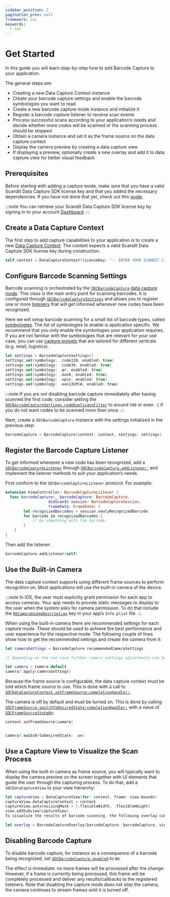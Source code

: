 ```yaml
---
sidebar_position: 2
pagination_prev: null
framework: ios
keywords:
  - ios
---
```


# Get Started

In this guide you will learn step-by-step how to add Barcode Capture to your application.

The general steps are:

- Creating a new Data Capture Context instance
- Create your barcode capture settings and enable the barcode symbologies you want to read
- Create a new barcode capture mode instance and initialize it
- Register a barcode capture listener to receive scan events
- Process successful scans according to your application’s needs and decide whether more codes will be scanned or the scanning process should be stopped
- Obtain a camera instance and set it as the frame source on the data capture context
- Display the camera preview by creating a data capture view
- If displaying a preview, optionally create a new overlay and add it to data capture view for better visual feedback

## Prerequisites

Before starting with adding a capture mode, make sure that you have a valid Scandit Data Capture SDK license key and that you added the necessary dependencies. If you have not done that yet, check out this [guide](/sdks/ios/add-sdk.md).

:::note
You can retrieve your Scandit Data Capture SDK license key by signing in to your account [Dashboard](https://ssl.scandit.com/dashboard/sign-in).
:::

## Create a Data Capture Context

The first step to add capture capabilities to your application is to create a new [Data Capture Context](https://docs.scandit.com/6.28/data-capture-sdk/ios/core/api/data-capture-context.html#class-scandit.datacapture.core.DataCaptureContext). The context expects a valid Scandit Data Capture SDK license key during construction.

```swift
self.context = DataCaptureContext(licenseKey: "-- ENTER YOUR SCANDIT LICENSE KEY HERE --")
```

## Configure Barcode Scanning Settings

Barcode scanning is orchestrated by the [`SDCBarcodeCapture`](https://docs.scandit.com/6.28/data-capture-sdk/ios/barcode-capture/api/barcode-capture.html#class-scandit.datacapture.barcode.BarcodeCapture) [data capture mode](https://docs.scandit.com/6.28/data-capture-sdk/ios/core/api/data-capture-mode.html#interface-scandit.datacapture.core.IDataCaptureMode). This class is the main entry point for scanning barcodes. It is configured through [`SDCBarcodeCaptureSettings`](https://docs.scandit.com/6.28/data-capture-sdk/ios/barcode-capture/api/barcode-capture-settings.html#class-scandit.datacapture.barcode.BarcodeCaptureSettings) and allows you to register one or more [listeners](https://docs.scandit.com/6.28/data-capture-sdk/ios/barcode-capture/api/barcode-capture-listener.html#interface-scandit.datacapture.barcode.IBarcodeCaptureListener) that will get informed whenever new codes have been recognized.

Here we will setup barcode scanning for a small list of barcode types, called [symbologies](../../../barcode-symbologies.md). The list of symbologies to enable is application specific. We recommend that you only enable the symbologies your application requires. If you are not familiar with the symbologies that are relevant for your use case, you can use [capture presets](https://docs.scandit.com/6.28/data-capture-sdk/ios/barcode-capture/api/capture-preset.html#enum-scandit.datacapture.barcode.CapturePreset) that are tailored for different verticals (e.g. retail, logistics).

```swift
let settings = BarcodeCaptureSettings()
settings.set(symbology: .code128, enabled: true)
settings.set(symbology: .code39, enabled: true)
settings.set(symbology: .qr, enabled: true)
settings.set(symbology: .ean8, enabled: true)
settings.set(symbology: .upce, enabled: true)
settings.set(symbology: .ean13UPCA, enabled: true)
```

:::note
If you are not disabling barcode capture immediately after having scanned the first code, consider setting the [`SDCBarcodeCaptureSettings.codeDuplicateFilter`](https://docs.scandit.com/6.28/data-capture-sdk/ios/barcode-capture/api/barcode-capture-settings.html#property-scandit.datacapture.barcode.BarcodeCaptureSettings.CodeDuplicateFilter) to around `500` or even `-1` if you do not want codes to be scanned more than once.
:::

Next, create a `SDCBarcodeCapture` instance with the settings initialized in the previous step:

```swift
barcodeCapture = BarcodeCapture(context: context, settings: settings)
```

## Register the Barcode Capture Listener

To get informed whenever a new code has been recognized, add a [`SDCBarcodeCaptureListener`](https://docs.scandit.com/6.28/data-capture-sdk/ios/barcode-capture/api/barcode-capture-listener.html#interface-scandit.datacapture.barcode.IBarcodeCaptureListener) through [`SDCBarcodeCapture.addListener:`](https://docs.scandit.com/6.28/data-capture-sdk/ios/barcode-capture/api/barcode-capture.html#method-scandit.datacapture.barcode.BarcodeCapture.AddListener) and implement the listener methods to suit your application’s needs.

First conform to the `SDCBarcodeCaptureListener` protocol. For example:

```swift
extension ViewController: BarcodeCaptureListener {
  func barcodeCapture(_ barcodeCapture: BarcodeCapture,
                   didScanIn session: BarcodeCaptureSession,
                   frameData: FrameData) {
        let recognizedBarcodes = session.newlyRecognizedBarcode
        for barcode in recognizedBarcodes {
            // Do something with the barcode.
        }
    }
}
```

Then add the listener:

```swift
barcodeCapture.addListener(self)
```

## Use the Built-in Camera

The data capture context supports using different frame sources to perform recognition on. Most applications will use the built-in camera of the device.

:::note
In iOS, the user must explicitly grant permission for each app to access cameras. Your app needs to provide static messages to display to the user when the system asks for camera permission. To do that include the [`NSCameraUsageDescription`](https://developer.apple.com/documentation/bundleresources/information_property_list/nscamerausagedescription) key in your app’s `Info.plist` file.
:::

When using the built-in camera there are recommended settings for each capture mode. These should be used to achieve the best performance and user experience for the respective mode. The following couple of lines show how to get the recommended settings and create the camera from it:

```swift
let cameraSettings = BarcodeCapture.recommendedCameraSettings

// Depending on the use case further camera settings adjustments can be made here.

let camera = Camera.default
camera?.apply(cameraSettings)
```

Because the frame source is configurable, the data capture context must be told which frame source to use. This is done with a call to [`SDCDataCaptureContext.setFrameSource:completionHandler:`](https://docs.scandit.com/6.28/data-capture-sdk/ios/core/api/data-capture-context.html#method-scandit.datacapture.core.DataCaptureContext.SetFrameSourceAsync).

The camera is off by default and must be turned on. This is done by calling [`SDCFrameSource.switchToDesiredState:completionHandler:`](https://docs.scandit.com/6.28/data-capture-sdk/ios/core/api/frame-source.html#method-scandit.datacapture.core.IFrameSource.SwitchToDesiredStateAsync) with a value of [`SDCFrameSourceStateOn`](https://docs.scandit.com/6.28/data-capture-sdk/ios/core/api/frame-source.html#value-scandit.datacapture.core.FrameSourceState.On):

```swift
context.setFrameSource(camera)


camera?.switch(toDesiredState: .on)
```

## Use a Capture View to Visualize the Scan Process

When using the built-in camera as frame source, you will typically want to display the camera preview on the screen together with UI elements that guide the user through the capturing process. To do that, add a `SDCDataCaptureView` to your view hierarchy:

```swift
let captureView = DataCaptureView(for: context, frame: view.bounds)
captureView.dataCaptureContext = context
captureView.autoresizingMask = [.flexibleWidth, .flexibleHeight]
view.addSubview(captureView)
To visualize the results of barcode scanning, the following overlay can be added:

let overlay = BarcodeCaptureOverlay(barcodeCapture: barcodeCapture, view: captureView)
```

## Disabling Barcode Capture

To disable barcode capture, for instance as a consequence of a barcode being recognized, set [`SDCBarcodeCapture.enabled`](https://docs.scandit.com/6.28/data-capture-sdk/ios/barcode-capture/api/barcode-capture.html#property-scandit.datacapture.barcode.BarcodeCapture.IsEnabled) to `NO`.

The effect is immediate: no more frames will be processed after the change. However, if a frame is currently being processed, this frame will be completely processed and deliver any results/callbacks to the registered listeners. Note that disabling the capture mode does not stop the camera, the camera continues to stream frames until it is turned off.

